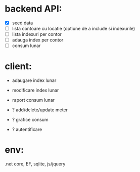 # backend API:
- [x] seed data
- [ ] lista contoare cu locatie (optiune de a include si indexurile)
- [ ] lista indexuri per contor
- [ ] adauga index per contor
- [ ] consum lunar

# client:
- adaugare index lunar
- modificare index lunar
- raport consum lunar

- ? add/delete/update meter
- ? grafice consum 
- ? autentificare

# env:
.net core, EF, sqlite, js/jquery
